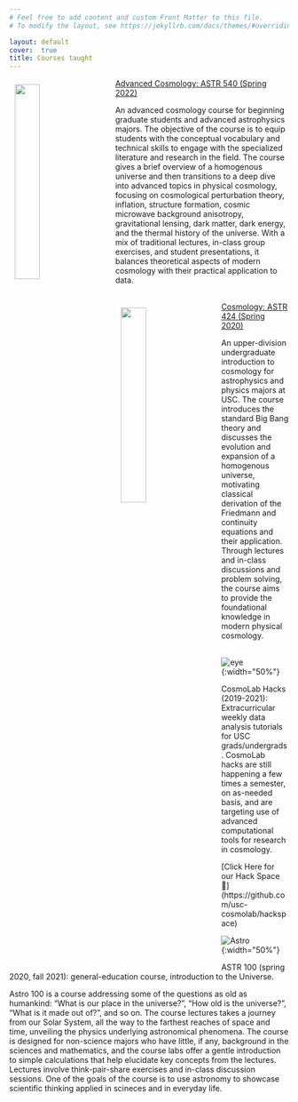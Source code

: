 ```yaml
---
# Feel free to add content and custom Front Matter to this file.
# To modify the layout, see https://jekyllrb.com/docs/themes/#overriding-theme-defaults

layout: default
cover:  true
title: Courses taught
---
```


<img style="float: left; padding: 10px 30px 10px 10px;" src="{{veragluscevic.github.io}}/assets/img/Astro.png" width="30%"/> 
<a href="https://classes.usc.edu/term-20223/classes/astr/">Advanced Cosmology: ASTR 540 (Spring 2022)</a>
  
An advanced cosmology course for beginning graduate students and advanced astrophysics majors. The objective of the course is to equip students with the conceptual vocabulary and technical skills to engage with the specialized literature and research in the field. The course gives a brief overview of a homogenous universe and then transitions to a deep dive into advanced topics in physical cosmology, focusing on cosmological perturbation theory, inflation, structure formation, cosmic microwave background anisotropy, gravitational lensing, dark matter, dark energy, and
the thermal history of the universe. With a mix of traditional lectures, in-class group exercises, and student presentations, it balances theoretical aspects of modern cosmology with their practical application to data. 
<br>
<br>

<img style="float: left; padding: 10px 30px 10px 10px;" src="{{veragluscevic.github.io}}/assets/img/Galaxy.png" width="30%"/> 
<a href="https://classes.usc.edu/term-20203/classes/astr/">Cosmology: ASTR 424 (Spring 2020)</a>
  
An upper-division undergraduate introduction to cosmology for astrophysics and physics majors at USC. The course introduces the standard Big Bang theory and discusses the evolution and expansion of a homogenous universe, motivating classical derivation of the Friedmann and continuity equations and their application. Through lectures and in-class discussions and problem solving, the course aims to provide the foundational knowledge in modern physical cosmology.
<br>
<br>

![eye]({{veragluscevic.github.io}}/assets/img/eye.png){:width="50%"}
<p>
CosmoLab Hacks (2019-2021): Extracurricular weekly data analysis tutorials for USC grads/undergrads. CosmoLab hacks are still happening a few times a semester, on as-needed basis, and are targeting use of advanced computational tools for research in cosmology.
</p>
[Click Here for our Hack Space 📁](https://github.com/usc-cosmolab/hackspace)

![Astro]({{veragluscevic.github.io}}/assets/img/trails.jpg){:width="50%"}
<p>
ASTR 100 (spring 2020, fall 2021): general-education course, introduction to the Universe.
</p>

<p>
Astro 100 is a course addressing some of the questions as old as humankind: “What is our place in the universe?”, “How old is the universe?”, “What is it made out of?”, and so on. The course lectures takes a journey from our Solar System, all the way to the farthest reaches of space and time, unveiling the physics underlying astronomical phenomena. The course is designed for non-science majors who have little, if any, background in the sciences and mathematics, and the course labs offer a gentle introduction to simple calculations that help elucidate key concepts from the lectures. Lectures involve think-pair-share exercises and in-class discussion sessions. One of the goals of the course is to use astronomy to showcase scientific thinking applied in scineces and in everyday life.
</p>
